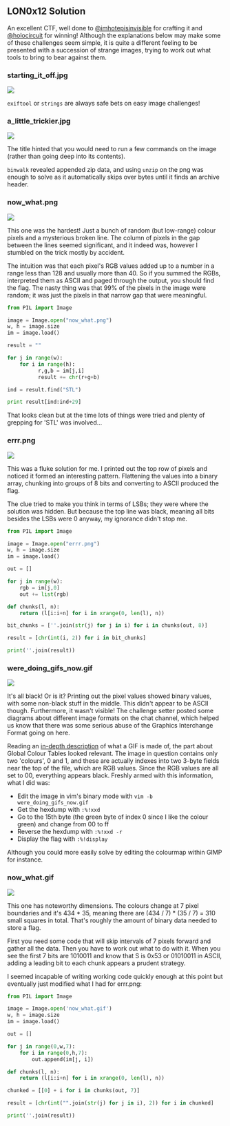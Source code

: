 ## LON0x12 Solution

An excellent CTF, well done to [@imhotepisinvisible](https://github.com/imhotepisinvisible) for crafting it and [@holocircuit](https://github.com/holocircuit) for winning! Although the explanations below may make some of these challenges seem simple, it is quite a different feeling to be presented with a succession of strange images, trying to work out what tools to bring to bear against them.

### starting_it_off.jpg

![](starting_it_off.jpg)

`exiftool` or `strings` are always safe bets on easy image challenges!

### a_little_trickier.jpg

![](a_little_trickier.jpg)

The title hinted that you would need to run a few commands on the image (rather than going deep into its contents).

`binwalk` revealed appended zip data, and using `unzip` on the png was enough to solve as it automatically skips over bytes until it finds an archive header.

### now_what.png

![](now_what.png)

This one was the hardest! Just a bunch of random (but low-range) colour pixels and a mysterious broken line. The column of pixels in the gap between the lines seemed significant, and it indeed was, however I stumbled on the trick mostly by accident.

The intuition was that each pixel's RGB values added up to a number in a range less than 128 and usually more than 40. So if you summed the RGBs, interpreted them as ASCII and paged through the output, you should find the flag. The nasty thing was that 99% of the pixels in the image were random; it was just the pixels in that narrow gap that were meaningful.

```python
from PIL import Image

image = Image.open("now_what.png")
w, h = image.size
im = image.load()

result = ""

for j in range(w):
    for i in range(h):
          r,g,b = im[j,i]
          result += chr(r+g+b)

ind = result.find("STL")

print result[ind:ind+29]
```

That looks clean but at the time lots of things were tried and plenty of grepping for 'STL' was involved...

### errr.png

![](errr.png)

This was a fluke solution for me. I printed out the top row of pixels and noticed it formed an interesting pattern. Flattening the values into a binary array, chunking into groups of 8 bits and converting to ASCII produced the flag. 

The clue tried to make you think in terms of LSBs; they were where the solution was hidden. But because the top line was black, meaning all bits besides the LSBs were 0 anyway, my ignorance didn't stop me. 

```python
from PIL import Image

image = Image.open("errr.png")
w, h = image.size
im = image.load()

out = []

for j in range(w):
    rgb = im[j,0]
    out += list(rgb)

def chunks(l, n):
    return (l[i:i+n] for i in xrange(0, len(l), n))

bit_chunks = [''.join(str(j) for j in i) for i in chunks(out, 8)]

result = [chr(int(i, 2)) for i in bit_chunks]

print(''.join(result))
```

### were_doing_gifs_now.gif

![](were_doing_gifs_now.gif)

It's all black! Or is it? Printing out the pixel values showed binary values, with some non-black stuff in the middle. This didn't appear to be ASCII though. Furthermore, it wasn't visible! The challenge setter posted some diagrams about different image formats on the chat channel, which helped us know that there was some serious abuse of the Graphics Interchange Format going on here.

Reading an [in-depth description](http://giflib.sourceforge.net/whatsinagif/bits_and_bytes.html#global_color_table_block) of what a GIF is made of, the part about Global Colour Tables looked relevant. The image in question contains only two 'colours', 0 and 1, and these are actually indexes into two 3-byte fields near the top of the file, which are RGB values. Since the RGB values are all set to 00, everything appears black. Freshly armed with this information, what I did was:
 - Edit the image in vim's binary mode with `vim -b were_doing_gifs_now.gif`
 - Get the hexdump with `:%!xxd`
 - Go to the 15th byte (the green byte of index 0 since I like the colour green) and change from 00 to ff
 - Reverse the hexdump with `:%!xxd -r`
 - Display the flag with `:%!display`

Although you could more easily solve by editing the colourmap within GIMP for instance.

### now_what.gif

![](now_what.gif)

This one has noteworthy dimensions. The colours change at 7 pixel boundaries and it's 434 * 35, meaning there are (434 / 7) * (35 / 7) = 310 small squares in total. That's roughly the amount of binary data needed to store a flag.

First you need some code that will skip intervals of 7 pixels forward and gather all the data. Then you have to work out what to do with it. When you see the first 7 bits are 1010011 and know that S is 0x53 or 01010011 in ASCII, adding a leading bit to each chunk appears a prudent strategy.

I seemed incapable of writing working code quickly enough at this point but eventually just modified what I had for errr.png:

```python
from PIL import Image

image = Image.open('now_what.gif')
w, h = image.size
im = image.load()

out = []

for j in range(0,w,7):
    for i in range(0,h,7):
        out.append(im[j, i])

def chunks(l, n):
    return (l[i:i+n] for i in xrange(0, len(l), n))

chunked = [[0] + i for i in chunks(out, 7)]

result = [chr(int("".join(str(j) for j in i), 2)) for i in chunked]

print(''.join(result))
```
